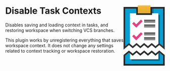 # Disable Task Contexts <img align="right" src="logo.png" alt="Plugin Logo">

Disables saving and loading context in tasks, and restoring workspace when switching VCS branches.

This plugin works by unregistering everything that saves workspace context. It does not change any settings related to context tracking or workspace restoration.

